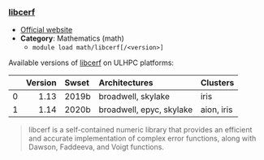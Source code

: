 ### [libcerf](https://jugit.fz-juelich.de/mlz/libcerf)

* [Official website](https://jugit.fz-juelich.de/mlz/libcerf)
* __Category__: Mathematics (math)
    -  `module load math/libcerf[/<version>]`

Available versions of [libcerf](https://jugit.fz-juelich.de/mlz/libcerf) on ULHPC platforms:

|    |   Version | Swset   | Architectures            | Clusters   |
|---:|----------:|:--------|:-------------------------|:-----------|
|  0 |      1.13 | 2019b   | broadwell, skylake       | iris       |
|  1 |      1.14 | 2020b   | broadwell, epyc, skylake | aion, iris |

> libcerf is a self-contained numeric library that provides an efficient and accurate implementation of complex error functions, along with Dawson, Faddeeva, and Voigt functions.
